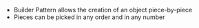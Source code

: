 
* Builder Pattern allows the creation of an object piece-by-piece
* Pieces can be picked in any order and in any number
